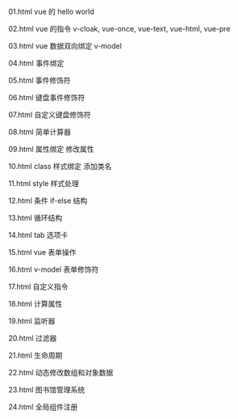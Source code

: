 #

01.html vue 的 hello world

02.html vue 的指令 v-cloak, vue-once, vue-text, vue-html, vue-pre

03.html vue 数据双向绑定 v-model

04.html 事件绑定

05.html 事件修饰符

06.html 键盘事件修饰符

07.html 自定义键盘修饰符

08.html 简单计算器

09.html 属性绑定 修改属性

10.html class 样式绑定 添加类名

11.html style 样式处理

12.html 条件 if-else 结构

13.html 循环结构

14.html tab 选项卡

15.html vue 表单操作

16.html v-model 表单修饰符

17.html 自定义指令

18.html 计算属性

19.html 监听器

20.html 过滤器

21.html 生命周期

22.html 动态修改数组和对象数据

23.html 图书馆管理系统

24.html 全局组件注册
